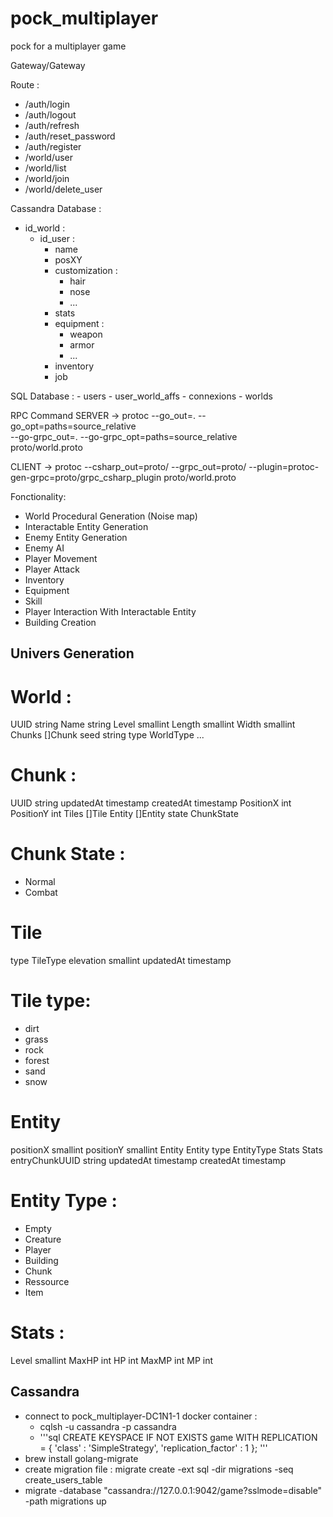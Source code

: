 # pock_multiplayer
pock for a multiplayer game


Gateway/Gateway

Route :
  - /auth/login
  - /auth/logout
  - /auth/refresh
  - /auth/reset_password
  - /auth/register
  - /world/user
  - /world/list
  - /world/join
  - /world/delete_user


Cassandra Database :
  - id_world : 
    - id_user :
      - name
      - posXY
      - customization :
        - hair
        - nose
        - ...
      - stats
      - equipment :
        - weapon
        - armor
        - ...
      - inventory
      - job

SQL Database : 
    - users
    - user_world_affs
    - connexions
    - worlds


RPC Command
SERVER -> protoc --go_out=. --go_opt=paths=source_relative \
   --go-grpc_out=. --go-grpc_opt=paths=source_relative \
   proto/world.proto

CLIENT -> protoc --csharp_out=proto/ --grpc_out=proto/ --plugin=protoc-gen-grpc=proto/grpc_csharp_plugin proto/world.proto

Fonctionality:
  - World Procedural Generation (Noise map)
  - Interactable Entity Generation
  - Enemy Entity Generation
  - Enemy AI
  - Player Movement
  - Player Attack
  - Inventory
  - Equipment
  - Skill
  - Player Interaction With Interactable Entity
  - Building Creation

## Univers Generation
# World :
UUID string
Name string
Level smallint
Length smallint
Width smallint
Chunks []Chunk
seed    string
type    WorldType
...

# Chunk :
UUID string
updatedAt timestamp
createdAt timestamp
PositionX int
PositionY int
Tiles []Tile
Entity []Entity
state    ChunkState

# Chunk State :
- Normal
- Combat

# Tile
type TileType
elevation smallint 
updatedAt timestamp

# Tile type:
- dirt
- grass
- rock
- forest
- sand
- snow

# Entity
positionX smallint
positionY smallint
Entity Entity
type      EntityType
Stats     Stats
entryChunkUUID string
updatedAt timestamp
createdAt timestamp

# Entity Type :
- Empty
- Creature
- Player
- Building
- Chunk
- Ressource
- Item

# Stats :
Level smallint
MaxHP int
HP int
MaxMP int
MP int


## Cassandra
  - connect to pock_multiplayer-DC1N1-1 docker container :
    - cqlsh -u cassandra -p cassandra
    - '''sql
          CREATE KEYSPACE IF NOT EXISTS game
        WITH REPLICATION = {
        'class' : 'SimpleStrategy',
        'replication_factor' : 1
        };
      '''
  - brew install golang-migrate
  - create migration file : migrate create -ext sql -dir migrations -seq create_users_table
  - migrate -database "cassandra://127.0.0.1:9042/game?sslmode=disable" -path migrations up
